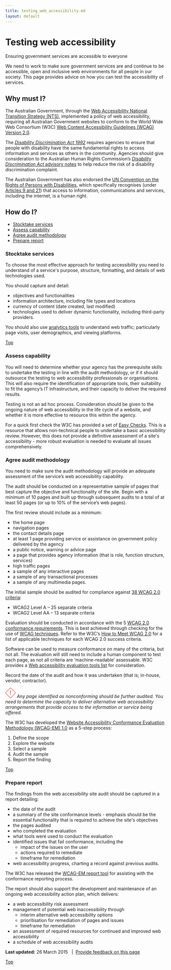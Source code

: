 ```yaml
---
title: testing_web_accessibility.md
layout: default
---
```

Testing web accessibility
=========================

Ensuring government services are accessible to everyone

We need to work to make sure government services are and continue to be accessible, open and inclusive web environments for all people in our society. This page provides advice on how you can test the accessibility of services.

Why must I?
-----------

The Australian Government, through the [Web Accessibility National Transition Strategy (NTS)](http://www.finance.gov.au/publications/wcag-2-implementation/), implemented a policy of web accessibility, requiring all Australian Government websites to conform to the World Wide Web Consortium (W3C) [Web Content Accessibility Guidelines (WCAG) Version 2.0](http://www.w3.org/TR/WCAG20/).

The [*Disability Discrimination Act 1992*](http://www.comlaw.gov.au/Series/C2004A04426) requires agencies to ensure that people with disability have the same fundamental rights to access information and services as others in the community. Agencies should give consideration to the Australian Human Rights Commission’s [*Disability Discrimination Act* advisory notes](http://www.hreoc.gov.au/disability_rights/standards/www_3/www_3.html) to help reduce the risk of a disability discrimination complaint.

The Australian Government has also endorsed the [UN Convention on the Rights of Persons with Disabilities](http://www.un.org/disabilities/default.asp?id=150), which specifically recognises (under [Articles 9 and 21](http://www.un.org/disabilities/default.asp?id=259)) that access to information, communications and services, including the internet, is a human right.

How do I?
---------

-   [Stocktake services](node/testing_web_accessibility.md#stocktake)
-   [Assess capability](node/testing_web_accessibility.md#assess)
-   [Agree audit methodology](node/testing_web_accessibility.md#agree)
-   [Prepare report](node/testing_web_accessibility.md#prepare)

### Stocktake services

To choose the most effective approach for testing accessibility you need to understand of a service's purpose, structure, formatting, and details of web technologies used.

You should capture and detail:

-   objectives and functionalities
-   information architecture, including file types and locations
-   currency of content (date created, last modified)
-   technologies used to deliver dynamic functionality, including third-party providers.

You should also use [analytics tools](node/analytics_tools.md) to understand web traffic; particularly page visits, user demographics, and viewing platforms.

[Top](node/testing_web_accessibility.md#)

### Assess capability

You will need to determine whether your agency has the prerequisite skills to undertake the testing in line with the audit methodology, or if it should outsource the testing to web accessibility professionals or organisations. This will also require the identification of appropriate tools, their suitability to fit the agency’s IT infrastructure, and their capacity to deliver the required results. 

Testing is not an ad hoc process. Consideration should be given to the ongoing nature of web accessibility in the life cycle of a website, and whether it is more effective to resource this within the agency.

For a quick first check the W3C has provided a set of [Easy Checks](http://www.w3.org/WAI/eval/preliminary). This is a resource that allows non-technical people to undertake a basic accessibility review. However, this does not provide a definitive assessment of a site's accessibility - more robust evaluation is needed to evaluate all issues comprehensively.

### Agree audit methodology

You need to make sure the audit methodology will provide an adequate assessment of the service’s web accessibility capability. 

The audit should be conducted on a representative sample of pages that best capture the objective and functionality of the site. Begin with a minimum of 10 pages and built up through subsequent audits to a total of at least 50 pages (or up to 10% of the service’s web pages).

The first review should include as a minimum:

-   the home page 
-   navigation pages 
-   the contact details page 
-   at least 1 page providing service or assistance on government policy delivered by the agency 
-   a public notice, warning or advice page 
-   a page that provides agency information (that is role, function structure, services)  
-   high traffic pages
-   a sample of any interactive pages
-   a sample of any transactional processes 
-   a sample of any multimedia pages.  

The initial sample should be audited for compliance against [38 WCAG 2.0 criteria](http://www.w3.org/WAI/intro/wcag.php):

-   WCAG2 Level A – 25 separate criteria 
-   WCAG2 Level AA – 13 separate criteria 

Evaluation should be conducted in accordance with the 5 [WCAG 2.0 conformance requirements](http://www.w3.org/TR/WCAG20/#conformance-reqs). This is best achieved through checking for the use of [WCAG techniques](http://www.w3.org/TR/WCAG20-TECHS/Overview.html). Refer to the W3C’s [How to Meet WCAG 2.0](http://www.w3.org/WAI/WCAG20/quickref/) for a list of applicable techniques for each WCAG 2.0 success criteria.

Software can be used to measure conformance on many of the criteria, but not all. The evaluation will still need to include a human component to test each page, as not all criteria are ‘machine-readable’ assessable. W3C provides a [Web accessibility evaluation tools list](http://www.w3.org/WAI/ER/tools/) for consideration.

Record the date of the audit and how it was undertaken (that is; in-house, vendor, contractor).

![Attention](sites/g/files/net261/f/styles/large/public/attention32.png%3Fitok=wqHBFd4O "Attention") *Any page identified as nonconforming should be further audited. You need to determine the capacity to deliver alternative web accessibility arrangements that provide access to the information or service being offered.*

The W3C has developed the [Website Accessibility Conformance Evaluation Methodology (WCAG-EM) 1.0](http://www.w3.org/TR/WCAG-EM/) as a 5-step process:

1.  Define the scope
2.  Explore the website
3.  Select a sample
4.  Audit the sample
5.  Report the finding

[Top](node/testing_web_accessibility.md#)

### Prepare report

The findings from the web accessibility site audit should be captured in a report detailing:

-   the date of the audit
-   a summary of the site conformance levels - emphasis should be the essential functionality that is required to achieve the site's objectives
-   the pages audited
-   who completed the evaluation
-   what tools were used to conduct the evaluation
-   identified issues that fail conformance, including the
    -   impact of the issues on the user
    -   actions required to remediate
    -   timeframe for remediation
-   web accessibility progress, charting a record against previous audits.

The W3C has released the [WCAG-EM report tool](https://www.w3.org/community/auto-wcag/2015/03/18/wcag-em-report-tool-website-accessibility-evaluation-report-generator/) for assisting with the conformance reporting process.

The report should also support the development and maintenance of an ongoing web accessibility action plan, which delivers:

-   a web accessibility risk assessment
-   management of potential web inaccessibility through
    -   interim alternative web accessibility options
    -   prioritisation for remediation of pages and issues
    -   timeframe for remediation
-   an assessment of required resources for continued and improved web accessibility
-   a schedule of web accessibility audits

**Last updated:** 26 March 2015   |  [Provide feedback on this page](feedback%3Furl_from=Testingwebaccessibility.html)

[Top](node/testing_web_accessibility.md#)

